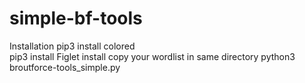 # simple-bf-tools 

Installation
pip3 install colored  
pip3 install Figlet install 
copy your wordlist in same directory
python3 broutforce-tools_simple.py



